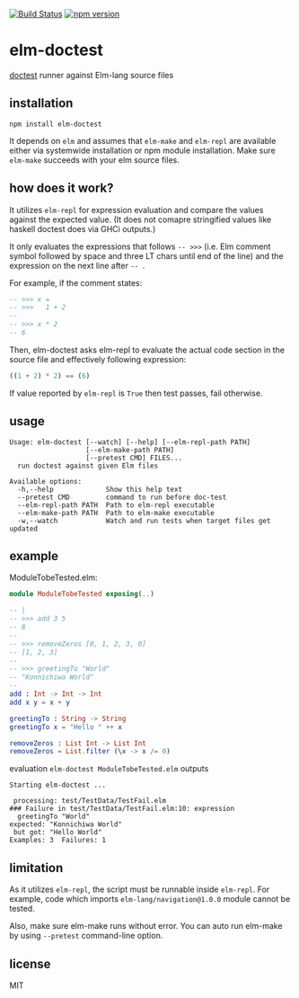 [![Build Status](https://semaphoreci.com/api/v1/tshm/elm-doctest/branches/master/badge.svg)](https://semaphoreci.com/tshm/elm-doctest)
[![npm version](https://badge.fury.io/js/elm-doctest.svg)](https://badge.fury.io/js/elm-doctest)

# elm-doctest
[doctest](https://en.wikipedia.org/wiki/Docstring)
runner against Elm-lang source files

## installation
```shell
npm install elm-doctest
```
It depends on `elm` and assumes that `elm-make` and `elm-repl` are available
either via systemwide installation or npm module installation.
Make sure `elm-make` succeeds with your elm source files.

## how does it work?
It utilizes `elm-repl` for expression evaluation and compare the values
against the expected value.
(It does not comapre stringified values like haskell doctest does via
GHCi outputs.)

It only evaluates the expressions that follows `-- >>>`
(i.e. Elm comment symbol followed by space and three LT chars
until end of the line)
and the expression on the next line after `-- `.

For example, if the comment states:
```Elm
-- >>> x =
-- >>>   1 + 2
--
-- >>> x * 2
-- 6
```
Then, elm-doctest asks elm-repl to evaluate the
actual code section in the source file and
effectively following expression:
```Elm
((1 + 2) * 2) == (6)
```
If value reported by `elm-repl` is `True` then test passes, fail otherwise.

## usage

```
Usage: elm-doctest [--watch] [--help] [--elm-repl-path PATH]
                   [--elm-make-path PATH]
                   [--pretest CMD] FILES...
  run doctest against given Elm files

Available options:
  -h,--help             Show this help text
  --pretest CMD         command to run before doc-test
  --elm-repl-path PATH  Path to elm-repl executable
  --elm-make-path PATH  Path to elm-make executable
  -w,--watch            Watch and run tests when target files get updated
```

## example

ModuleTobeTested.elm:
```Elm
module ModuleTobeTested exposing(..)

-- |
-- >>> add 3 5
-- 8
--
-- >>> removeZeros [0, 1, 2, 3, 0]
-- [1, 2, 3]
--
-- >>> greetingTo "World"
-- "Konnichiwa World"
--
add : Int -> Int -> Int
add x y = x + y

greetingTo : String -> String
greetingTo x = "Hello " ++ x

removeZeros : List Int -> List Int
removeZeros = List.filter (\x -> x /= 0)
```

evaluation `elm-doctest ModuleTobeTested.elm` outputs
```
Starting elm-doctest ...

 processing: test/TestData/TestFail.elm
### Failure in test/TestData/TestFail.elm:10: expression
  greetingTo "World"
expected: "Konnichiwa World"
 but got: "Hello World"
Examples: 3  Failures: 1
```

## limitation

As it utilizes `elm-repl`, the script must be runnable
inside `elm-repl`.
For example, code which imports `elm-lang/navigation@1.0.0`
module cannot be tested.

Also, make sure elm-make runs without error.
You can auto run elm-make by using `--pretest` command-line
option.


## license

MIT

